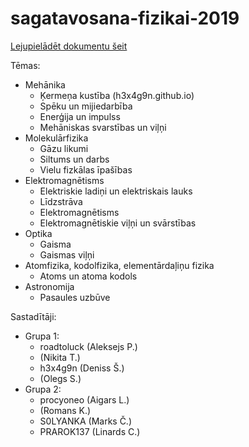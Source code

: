 # sagatavosana-fizikai-2019
[Lejupielādēt dokumentu šeit](https://drive.google.com/open?id=1jCbw4ssRifgFhUM_InlRhZ2pw_JQbvTw)

Tēmas:
* Mehānika
  * Ķermeņa kustība (h3x4g9n.github.io)
  * Spēku un mijiedarbība
  * Enerģija un impulss
  * Mehāniskas svarstības un viļņi
* Molekulārfizika
  * Gāzu likumi
  * Siltums un darbs
  * Vielu fizkālas īpašības
* Elektromagnētisms
  * Elektriskie ladiņi un elektriskais lauks
  * Līdzstrāva
  * Elektromagnētisms
  * Elektromagnētiskie viļņi un svārstības
* Optika
  * Gaisma
  * Gaismas viļņi
* Atomfizika, kodolfizika, elementārdaļiņu fizika
  * Atoms un atoma kodols
* Astronomija
  * Pasaules uzbūve


Sastadītāji:
* Grupa 1:
  * roadtoluck (Aleksejs P.)
  * (Nikita T.)
  * h3x4g9n (Deniss Š.)
  * (Olegs S.)
* Grupa 2:
  * procyoneo (Aigars L.)
  * (Romans K.)
  * S0LYANKA (Marks Č.)
  * PRAROK137 (Linards C.)
  
